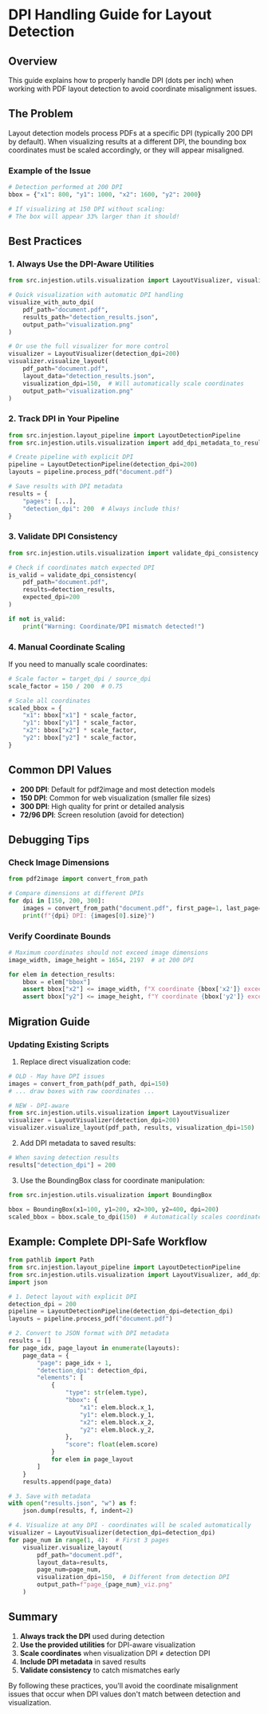 # DPI Handling Guide for Layout Detection

## Overview

This guide explains how to properly handle DPI (dots per inch) when working with PDF layout detection to avoid coordinate misalignment issues.

## The Problem

Layout detection models process PDFs at a specific DPI (typically 200 DPI by default). When visualizing results at a different DPI, the bounding box coordinates must be scaled accordingly, or they will appear misaligned.

### Example of the Issue

```python
# Detection performed at 200 DPI
bbox = {"x1": 800, "y1": 1000, "x2": 1600, "y2": 2000}

# If visualizing at 150 DPI without scaling:
# The box will appear 33% larger than it should!
```

## Best Practices

### 1. Always Use the DPI-Aware Utilities

```python
from src.injestion.utils.visualization import LayoutVisualizer, visualize_with_auto_dpi

# Quick visualization with automatic DPI handling
visualize_with_auto_dpi(
    pdf_path="document.pdf",
    results_path="detection_results.json",
    output_path="visualization.png"
)

# Or use the full visualizer for more control
visualizer = LayoutVisualizer(detection_dpi=200)
visualizer.visualize_layout(
    pdf_path="document.pdf",
    layout_data="detection_results.json",
    visualization_dpi=150,  # Will automatically scale coordinates
    output_path="visualization.png"
)
```

### 2. Track DPI in Your Pipeline

```python
from src.injestion.layout_pipeline import LayoutDetectionPipeline
from src.injestion.utils.visualization import add_dpi_metadata_to_results

# Create pipeline with explicit DPI
pipeline = LayoutDetectionPipeline(detection_dpi=200)
layouts = pipeline.process_pdf("document.pdf")

# Save results with DPI metadata
results = {
    "pages": [...],
    "detection_dpi": 200  # Always include this!
}
```

### 3. Validate DPI Consistency

```python
from src.injestion.utils.visualization import validate_dpi_consistency

# Check if coordinates match expected DPI
is_valid = validate_dpi_consistency(
    pdf_path="document.pdf",
    results=detection_results,
    expected_dpi=200
)

if not is_valid:
    print("Warning: Coordinate/DPI mismatch detected!")
```

### 4. Manual Coordinate Scaling

If you need to manually scale coordinates:

```python
# Scale factor = target_dpi / source_dpi
scale_factor = 150 / 200  # 0.75

# Scale all coordinates
scaled_bbox = {
    "x1": bbox["x1"] * scale_factor,
    "y1": bbox["y1"] * scale_factor,
    "x2": bbox["x2"] * scale_factor,
    "y2": bbox["y2"] * scale_factor,
}
```

## Common DPI Values

- **200 DPI**: Default for pdf2image and most detection models
- **150 DPI**: Common for web visualization (smaller file sizes)
- **300 DPI**: High quality for print or detailed analysis
- **72/96 DPI**: Screen resolution (avoid for detection)

## Debugging Tips

### Check Image Dimensions

```python
from pdf2image import convert_from_path

# Compare dimensions at different DPIs
for dpi in [150, 200, 300]:
    images = convert_from_path("document.pdf", first_page=1, last_page=1, dpi=dpi)
    print(f"{dpi} DPI: {images[0].size}")
```

### Verify Coordinate Bounds

```python
# Maximum coordinates should not exceed image dimensions
image_width, image_height = 1654, 2197  # at 200 DPI

for elem in detection_results:
    bbox = elem["bbox"]
    assert bbox["x2"] <= image_width, f"X coordinate {bbox['x2']} exceeds width {image_width}"
    assert bbox["y2"] <= image_height, f"Y coordinate {bbox['y2']} exceeds height {image_height}"
```

## Migration Guide

### Updating Existing Scripts

1. Replace direct visualization code:

```python
# OLD - May have DPI issues
images = convert_from_path(pdf_path, dpi=150)
# ... draw boxes with raw coordinates ...

# NEW - DPI-aware
from src.injestion.utils.visualization import LayoutVisualizer
visualizer = LayoutVisualizer(detection_dpi=200)
visualizer.visualize_layout(pdf_path, results, visualization_dpi=150)
```

2. Add DPI metadata to saved results:

```python
# When saving detection results
results["detection_dpi"] = 200
```

3. Use the BoundingBox class for coordinate manipulation:

```python
from src.injestion.utils.visualization import BoundingBox

bbox = BoundingBox(x1=100, y1=200, x2=300, y2=400, dpi=200)
scaled_bbox = bbox.scale_to_dpi(150)  # Automatically scales coordinates
```

## Example: Complete DPI-Safe Workflow

```python
from pathlib import Path
from src.injestion.layout_pipeline import LayoutDetectionPipeline
from src.injestion.utils.visualization import LayoutVisualizer, add_dpi_metadata_to_results
import json

# 1. Detect layout with explicit DPI
detection_dpi = 200
pipeline = LayoutDetectionPipeline(detection_dpi=detection_dpi)
layouts = pipeline.process_pdf("document.pdf")

# 2. Convert to JSON format with DPI metadata
results = []
for page_idx, page_layout in enumerate(layouts):
    page_data = {
        "page": page_idx + 1,
        "detection_dpi": detection_dpi,
        "elements": [
            {
                "type": str(elem.type),
                "bbox": {
                    "x1": elem.block.x_1,
                    "y1": elem.block.y_1,
                    "x2": elem.block.x_2,
                    "y2": elem.block.y_2,
                },
                "score": float(elem.score)
            }
            for elem in page_layout
        ]
    }
    results.append(page_data)

# 3. Save with metadata
with open("results.json", "w") as f:
    json.dump(results, f, indent=2)

# 4. Visualize at any DPI - coordinates will be scaled automatically
visualizer = LayoutVisualizer(detection_dpi=detection_dpi)
for page_num in range(1, 4):  # First 3 pages
    visualizer.visualize_layout(
        pdf_path="document.pdf",
        layout_data=results,
        page_num=page_num,
        visualization_dpi=150,  # Different from detection DPI
        output_path=f"page_{page_num}_viz.png"
    )
```

## Summary

1. **Always track the DPI** used during detection
2. **Use the provided utilities** for DPI-aware visualization
3. **Scale coordinates** when visualization DPI ≠ detection DPI
4. **Include DPI metadata** in saved results
5. **Validate consistency** to catch mismatches early

By following these practices, you'll avoid the coordinate misalignment issues that occur when DPI values don't match between detection and visualization.